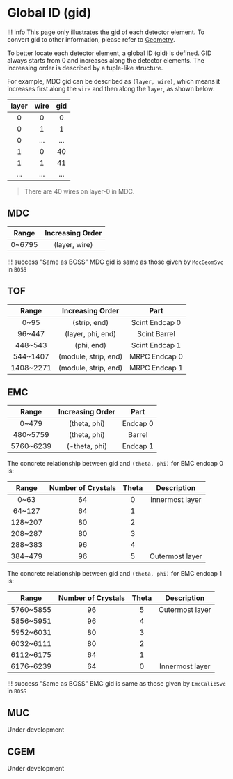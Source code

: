 # Global ID (gid)

!!! info
    This page only illustrates the gid of each detector element. To convert gid to other information, please refer to [Geometry](geometry.md).

To better locate each detector element, a global ID (gid) is defined. GID always starts from 0 and increases along the detector elements. The increasing order is described by a tuple-like structure.

For example, MDC gid can be described as `(layer, wire)`, which means it increases first along the `wire` and then along the `layer`, as shown below:

| layer | wire | gid |
| :---: | :--: | :-: |
| 0     | 0    | 0   |
| 0     | 1    | 1   |
| 0     | ...  | ... |
| 1     | 0    | 40  |
| 1     | 1    | 41  |
| ...   | ...  | ... |

> There are 40 wires on layer-0 in MDC.

## MDC

| Range | Increasing Order |
| :---: | :--------------: |
| 0~6795 | (layer, wire) |

!!! success "Same as BOSS"
    MDC gid is same as those given by `MdcGeomSvc` in `BOSS`

## TOF

|   Range   |   Increasing Order   |      Part      |
| :-------: | :------------------: | :------------: |
|   0~95    |     (strip, end)     | Scint Endcap 0 |
|  96~447   |  (layer, phi, end)   |  Scint Barrel  |
|  448~543  |      (phi, end)      | Scint Endcap 1 |
| 544~1407  | (module, strip, end) | MRPC Endcap 0  |
| 1408~2271 | (module, strip, end) | MRPC Endcap 1  |

## EMC

|   Range   | Increasing Order |   Part   |
| :-------: | :--------------: | :------: |
|   0~479   |   (theta, phi)   | Endcap 0 |
| 480~5759  |   (theta, phi)   |  Barrel  |
| 5760~6239 |  (-theta, phi)   | Endcap 1 |

The concrete relationship between gid and `(theta, phi)` for EMC endcap 0 is:

|  Range  | Number of Crystals | Theta |   Description   |
| :-----: | :----------------: | :---: | :-------------: |
|  0~63   |         64         |   0   | Innermost layer |
| 64~127  |         64         |   1   |                 |
| 128~207 |         80         |   2   |                 |
| 208~287 |         80         |   3   |                 |
| 288~383 |         96         |   4   |                 |
| 384~479 |         96         |   5   | Outermost layer |

The concrete relationship between gid and `(theta, phi)` for EMC endcap 1 is:

|   Range   | Number of Crystals | Theta |   Description   |
| :-------: | :----------------: | :---: | :-------------: |
| 5760~5855 |         96         |   5   | Outermost layer |
| 5856~5951 |         96         |   4   |                 |
| 5952~6031 |         80         |   3   |                 |
| 6032~6111 |         80         |   2   |                 |
| 6112~6175 |         64         |   1   |                 |
| 6176~6239 |         64         |   0   | Innermost layer |


!!! success "Same as BOSS"
    EMC gid is same as those given by `EmcCalibSvc` in `BOSS`

## MUC

Under development

## CGEM

Under development